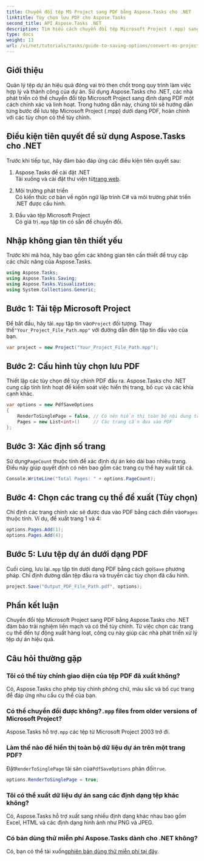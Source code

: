 ```yaml
---
title: Chuyển đổi tệp MS Project sang PDF bằng Aspose.Tasks cho .NET
linktitle: Tùy chọn lưu PDF cho Aspose.Tasks
second_title: API Aspose.Tasks .NET
description: Tìm hiểu cách chuyển đổi tệp Microsoft Project (.mpp) sang PDF bằng Aspose.Tasks cho .NET. Thực hiện theo hướng dẫn từng bước này để tùy chỉnh đầu ra PDF, chọn các trang cụ thể và tự động chuyển đổi hàng loạt.
type: docs
weight: 13
url: /vi/net/tutorials/tasks/guide-to-saving-options/convert-ms-project-files-to-pdf/
---
```

## Giới thiệu

Quản lý tệp dự án hiệu quả đóng vai trò then chốt trong quy trình làm việc hợp lý và thành công của dự án. Sử dụng Aspose.Tasks cho .NET, các nhà phát triển có thể chuyển đổi tệp Microsoft Project sang định dạng PDF một cách chính xác và linh hoạt. Trong hướng dẫn này, chúng tôi sẽ hướng dẫn từng bước để lưu tệp Microsoft Project (.mpp) dưới dạng PDF, hoàn chỉnh với các tùy chọn có thể tùy chỉnh.

## Điều kiện tiên quyết để sử dụng Aspose.Tasks cho .NET

Trước khi tiếp tục, hãy đảm bảo đáp ứng các điều kiện tiên quyết sau:

1. Aspose.Tasks để cài đặt .NET  
    Tải xuống và cài đặt thư viện từ[trang web](https://releases.aspose.com/tasks/net/).

2. Môi trường phát triển  
   Có kiến thức cơ bản về ngôn ngữ lập trình C# và môi trường phát triển .NET được cấu hình.

3. Đầu vào tệp Microsoft Project  
    Có giá trị`.mpp` tập tin có sẵn để chuyển đổi.

## Nhập không gian tên thiết yếu

Trước khi mã hóa, hãy bao gồm các không gian tên cần thiết để truy cập các chức năng của Aspose.Tasks. 

```csharp
using Aspose.Tasks;
using Aspose.Tasks.Saving;
using Aspose.Tasks.Visualization;
using System.Collections.Generic;
```

## Bước 1: Tải tệp Microsoft Project

 Để bắt đầu, hãy tải`.mpp` tập tin vào`Project` đối tượng. Thay thế`"Your_Project_File_Path.mpp"` với đường dẫn đến tập tin đầu vào của bạn.

```csharp
var project = new Project("Your_Project_File_Path.mpp");
```

## Bước 2: Cấu hình tùy chọn lưu PDF

Thiết lập các tùy chọn để tùy chỉnh PDF đầu ra. Aspose.Tasks cho .NET cung cấp tính linh hoạt để kiểm soát việc hiển thị trang, bố cục và các khía cạnh khác.

```csharp
var options = new PdfSaveOptions
{
    RenderToSinglePage = false, // Có nên hiển thị toàn bộ nội dung trên một trang duy nhất không
    Pages = new List<int>()     // Các trang cần đưa vào PDF
};
```

## Bước 3: Xác định số trang

 Sử dụng`PageCount` thuộc tính để xác định dự án kéo dài bao nhiêu trang. Điều này giúp quyết định có nên bao gồm các trang cụ thể hay xuất tất cả.

```csharp
Console.WriteLine("Total Pages: " + options.PageCount);
```

## Bước 4: Chọn các trang cụ thể để xuất (Tùy chọn)

 Chỉ định các trang chính xác sẽ được đưa vào PDF bằng cách điền vào`Pages` thuộc tính. Ví dụ, để xuất trang 1 và 4:

```csharp
options.Pages.Add(1);
options.Pages.Add(4);
```

## Bước 5: Lưu tệp dự án dưới dạng PDF

 Cuối cùng, lưu lại`.mpp` tập tin dưới dạng PDF bằng cách gọi`Save` phương pháp. Chỉ định đường dẫn tệp đầu ra và truyền các tùy chọn đã cấu hình.

```csharp
project.Save("Output_PDF_File_Path.pdf", options);
```

## Phần kết luận

Chuyển đổi tệp Microsoft Project sang PDF bằng Aspose.Tasks cho .NET đảm bảo trải nghiệm liền mạch và có thể tùy chỉnh. Từ việc chọn các trang cụ thể đến tự động xuất hàng loạt, công cụ này giúp các nhà phát triển xử lý tệp dự án hiệu quả.

## Câu hỏi thường gặp

### Tôi có thể tùy chỉnh giao diện của tệp PDF đã xuất không?
Có, Aspose.Tasks cho phép tùy chỉnh phông chữ, màu sắc và bố cục trang để đáp ứng nhu cầu cụ thể của bạn.

###  Có thể chuyển đổi được không?`.mpp` files from older versions of Microsoft Project?
 Aspose.Tasks hỗ trợ`.mpp` các tệp từ Microsoft Project 2003 trở đi.

### Làm thế nào để hiển thị toàn bộ dữ liệu dự án trên một trang PDF?
 Đặt`RenderToSinglePage` tài sản của`PdfSaveOptions` phản đối`true`.

```csharp
options.RenderToSinglePage = true;
```

### Tôi có thể xuất dữ liệu dự án sang các định dạng tệp khác không?
Có, Aspose.Tasks hỗ trợ xuất sang nhiều định dạng khác nhau bao gồm Excel, HTML và các định dạng hình ảnh như PNG và JPEG.

### Có bản dùng thử miễn phí Aspose.Tasks dành cho .NET không?
 Có, bạn có thể tải xuống[phiên bản dùng thử miễn phí tại đây](https://releases.aspose.com/).